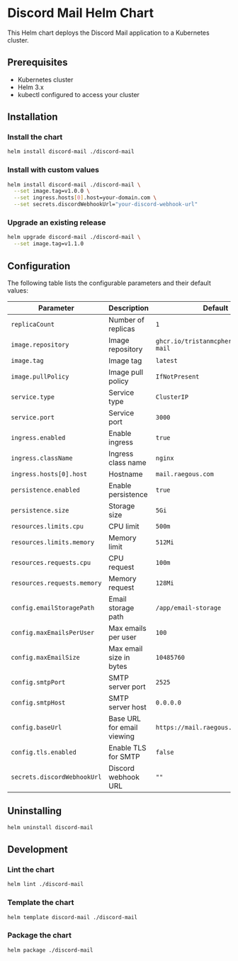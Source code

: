 # Discord Mail Helm Chart

This Helm chart deploys the Discord Mail application to a Kubernetes cluster.

## Prerequisites

- Kubernetes cluster
- Helm 3.x
- kubectl configured to access your cluster

## Installation

### Install the chart

```bash
helm install discord-mail ./discord-mail
```

### Install with custom values

```bash
helm install discord-mail ./discord-mail \
  --set image.tag=v1.0.0 \
  --set ingress.hosts[0].host=your-domain.com \
  --set secrets.discordWebhookUrl="your-discord-webhook-url"
```

### Upgrade an existing release

```bash
helm upgrade discord-mail ./discord-mail \
  --set image.tag=v1.1.0
```

## Configuration

The following table lists the configurable parameters and their default values:

| Parameter | Description | Default |
|-----------|-------------|---------|
| `replicaCount` | Number of replicas | `1` |
| `image.repository` | Image repository | `ghcr.io/tristanmcpherson/discord-mail` |
| `image.tag` | Image tag | `latest` |
| `image.pullPolicy` | Image pull policy | `IfNotPresent` |
| `service.type` | Service type | `ClusterIP` |
| `service.port` | Service port | `3000` |
| `ingress.enabled` | Enable ingress | `true` |
| `ingress.className` | Ingress class name | `nginx` |
| `ingress.hosts[0].host` | Hostname | `mail.raegous.com` |
| `persistence.enabled` | Enable persistence | `true` |
| `persistence.size` | Storage size | `5Gi` |
| `resources.limits.cpu` | CPU limit | `500m` |
| `resources.limits.memory` | Memory limit | `512Mi` |
| `resources.requests.cpu` | CPU request | `100m` |
| `resources.requests.memory` | Memory request | `128Mi` |
| `config.emailStoragePath` | Email storage path | `/app/email-storage` |
| `config.maxEmailsPerUser` | Max emails per user | `100` |
| `config.maxEmailSize` | Max email size in bytes | `10485760` |
| `config.smtpPort` | SMTP server port | `2525` |
| `config.smtpHost` | SMTP server host | `0.0.0.0` |
| `config.baseUrl` | Base URL for email viewing | `https://mail.raegous.com` |
| `config.tls.enabled` | Enable TLS for SMTP | `false` |
| `secrets.discordWebhookUrl` | Discord webhook URL | `""` |

## Uninstalling

```bash
helm uninstall discord-mail
```

## Development

### Lint the chart

```bash
helm lint ./discord-mail
```

### Template the chart

```bash
helm template discord-mail ./discord-mail
```

### Package the chart

```bash
helm package ./discord-mail
``` 